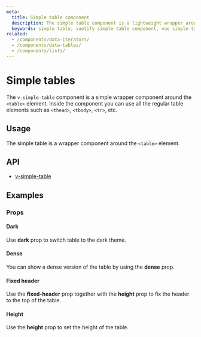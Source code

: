 ```yaml
---
meta:
  title: Simple table component
  description: The simple table component is a lightweight wrapper around the table element that provides a Material Design feel without all the baggage.
  keywords: simple table, vuetify simple table component, vue simple table component, table component
related:
  - /components/data-iterators/
  - /components/data-tables/
  - /components/lists/
---
```


# Simple tables

The `v-simple-table` component is a simple wrapper component around the `<table>` element. Inside the component you can use all the regular table elements such as `<thead>`, `<tbody>`, `<tr>`, etc.

<entry-ad />

## Usage

The simple table is a wrapper component around the `<table>` element.

<example file="v-simple-table/usage" />

## API

- [v-simple-table](/api/v-simple-table)

<api-section page="components/simple-tables" />

## Examples

### Props

#### Dark

Use **dark** prop to switch table to the dark theme.

<example file="v-simple-table/prop-dark" />

#### Dense

You can show a dense version of the table by using the **dense** prop.

<example file="v-simple-table/prop-dense" />

#### Fixed header

Use the **fixed-header** prop together with the **height** prop to fix the header to the top of the table.

<example file="v-simple-table/prop-fixed-header" />

#### Height

Use the **height** prop to set the height of the table.

<example file="v-simple-table/prop-height" />

<backmatter />
